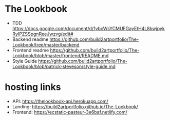 # The Lookbook
 - TDD https://docs.google.com/document/d/1vboWsYCMUFGayEtH4L8kwjpykRyIPZSSpgnReeJwzvg/edit#
 - Backend readme https://github.com/build2artportfolio/The-Lookbook/tree/master/backend
 - Frontend readme https://github.com/build2artportfolio/The-Lookbook/blob/master/frontend/README.md
 - Style Guide https://github.com/build2artportfolio/The-Lookbook/blob/patrick-steveson/style-guide.md


 # hosting links
 - API: https://thelookbook-api.herokuapp.com/
 - Landing: https://build2artportfolio.github.io/The-Lookbook/
 - Frontend: https://ecstatic-pasteur-3e6baf.netlify.com/
